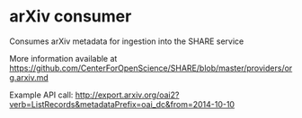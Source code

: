 arXiv consumer
============

Consumes arXiv metadata for ingestion into the SHARE service

More information available at https://github.com/CenterForOpenScience/SHARE/blob/master/providers/org.arxiv.md

Example API call: http://export.arxiv.org/oai2?verb=ListRecords&metadataPrefix=oai_dc&from=2014-10-10